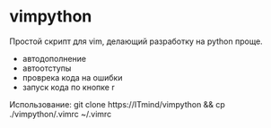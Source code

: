# vimpython

Простой скрипт для vim, делающий разработку на python проще.

- автодополнение
- автоотступы
- проврека кода на ошибки
- запуск кода по кнопке <leader>r

Использование:
git clone https://ITmind/vimpython && cp ./vimpython/.vimrc ~/.vimrc
